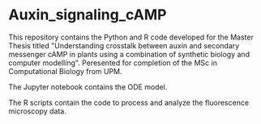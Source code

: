 # Auxin_signaling_cAMP

This repository contains the Python and R code developed for the Master Thesis titled "Understanding crosstalk between auxin and secondary messenger cAMP in plants using a combination of synthetic biology and computer modelling". Peresented for completion of the MSc in Computational Biology from UPM.

The Jupyter notebook contains the ODE model.

The R scripts contain the code to process and analyze the fluorescence microscopy data.
